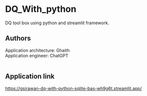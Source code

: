 # DQ_With_python 
DQ tool box using python and streamlit framework.
<br>
## Authors
Application architecture: Ghaith
<br>
Application engineer: ChatGPT
<br>
<br>
## Application link
https://gsirawan-dq-with-python-sqlite-bas-wh9g6t.streamlit.app/
